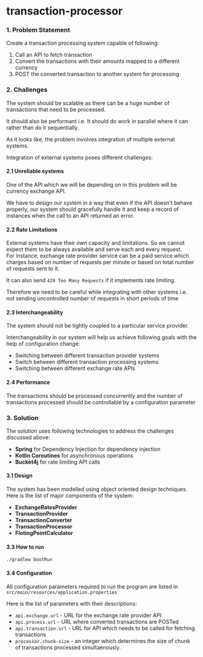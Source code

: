 # transaction-processor

### 1. Problem Statement
Create a transaction processing system capable of following: 
1. Call an API to fetch transaction
2. Convert the transactions with their amounts mapped to a different currency
3. POST the converted transaction to another system for processing

### 2. Challenges

The system should be scalable as there can be a huge number of transactions that need to be processed.

It should also be performant i.e. It should do work in parallel where it can rather than do it sequentially.

As it looks like, the problem involves integration of multiple external systems. 

Integration of external systems poses different challenges:

#### 2.1 Unreliable systems
One of the API which we will be depending on in this problem will be currency exchange API. 

We have to design our system in a way that even if the API doesn't behave properly, our system
should gracefully handle it and keep a record of instances when the call to an API returned an error.
    
#### 2.2 Rate Limitations
External systems have their own capacity and limitations. So we cannot expect them to be always available 
and serve each and every request.  
For instance, exchange rate provider service can be a paid service which charges based on number of requests per minute
or based on total number of requests sent to it.

It can also send `429 Too Many Requests` if it implements rate limiting.

Therefore we need to be careful while integrating with other systems i.e. 
not sending uncontrolled number of requests in short periods of time

#### 2.3 Interchangeability
The system should not be tightly coupled to a particular service provider.

Interchangeability in our system will help us achieve following goals with the help of configuration change:

- Switching between different transaction provider systems
- Switch between different transaction processing systems
- Switching between different exchange rate APIs

#### 2.4 Performance
The transactions should be processed concurrently 
and the number of transactions processed should be controllable by a configuration parameter

### 3. Solution

The solution uses following technologies to address the challenges discussed above: 

- **Spring** for Dependency Injection for dependency injection 
- **Kotlin Coroutines** for asynchronous operations
- **Bucket4j** for rate limiting API calls

#### 3.1 Design

The system has been modelled using object oriented design techniques. Here is the list of major components of the system:

- **ExchangeRatesProvider**
- **TransactionProvider**
- **TransactionConverter**
- **TransactionProcessor**
- **FlotingPointCalculator** 


#### 3.3 How to run
`./gradlew bootRun`


#### 3.4 Configuration
All configuration parameters required to run the program are listed in `src/main/resources/application.properties`

Here is the list of parameters with their descriptions:

- `api.exchange.url` - URL for the exchange rate provider API
- `api.process.url` - URL where converted transactions are POSTed
- `api.transaction.url` - URL for API which needs to be called for fetching transactions
- `processor.chunk-size` - an integer which determines the size of chunk of transactions processed simultaenously.
